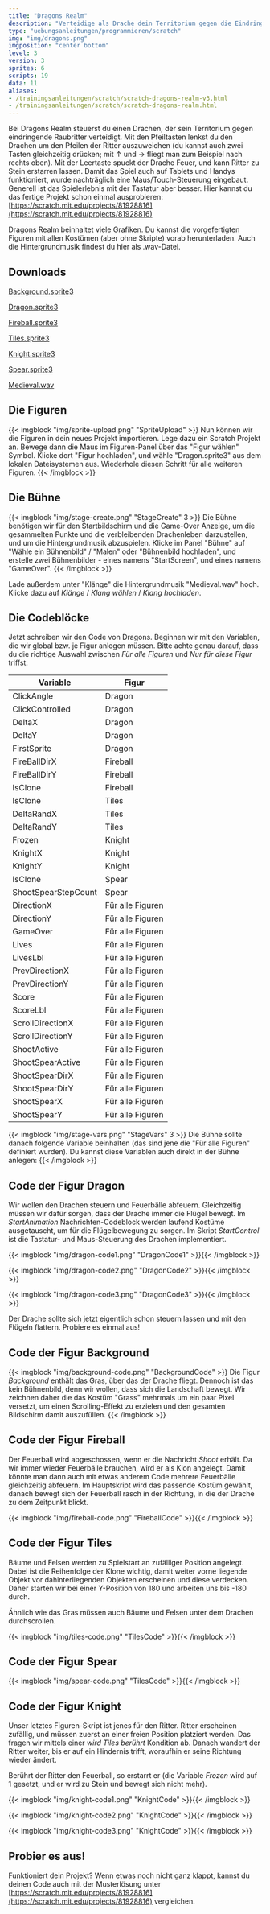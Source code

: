 ```yaml
---
title: "Dragons Realm"
description: "Verteidige als Drache dein Territorium gegen die Eindringlinge."
type: "uebungsanleitungen/programmieren/scratch"
img: "img/dragons.png"
imgposition: "center bottom"
level: 3
version: 3
sprites: 6
scripts: 19
data: 11
aliases:
- /trainingsanleitungen/scratch/scratch-dragons-realm-v3.html
- /trainingsanleitungen/scratch/scratch-dragons-realm.html
---
```


Bei Dragons Realm steuerst du einen Drachen, der sein Territorium gegen eindringende Raubritter verteidigt.
Mit den Pfeiltasten lenkst du den Drachen um den Pfeilen der Ritter auszuweichen (du kannst auch zwei Tasten gleichzeitig drücken; mit ↑ und → fliegt man zum Beispiel nach rechts oben). Mit der Leertaste spuckt der Drache Feuer, und kann Ritter zu Stein erstarren lassen.
Damit das Spiel auch auf Tablets und Handys funktioniert, wurde nachträglich eine Maus/Touch-Steuerung eingebaut. Generell ist das Spielerlebnis mit der Tastatur aber besser. Hier kannst du das fertige Projekt schon einmal ausprobieren: [https://scratch.mit.edu/projects/81928816](https://scratch.mit.edu/projects/81928816)

Dragons Realm beinhaltet viele Grafiken. Du kannst die vorgefertigten Figuren mit allen Kostümen (aber ohne Skripte) vorab herunterladen. Auch die Hintergrundmusik findest du hier als .wav-Datei.

## Downloads

[Background.sprite3](Background.sprite3)

[Dragon.sprite3](Dragon.sprite3)

[Fireball.sprite3](Fireball.sprite3)

[Tiles.sprite3](Tiles.sprite3)

[Knight.sprite3](Knight.sprite3)

[Spear.sprite3](Spear.sprite3)

[Medieval.wav](Medieval.wav)

## Die Figuren

{{< imgblock "img/sprite-upload.png" "SpriteUpload" >}}
Nun können wir die Figuren in dein neues Projekt importieren. Lege dazu ein Scratch Projekt an. Bewege dann die Maus im Figuren-Panel über das "Figur wählen" Symbol. Klicke dort "Figur hochladen", und wähle "Dragon.sprite3" aus dem lokalen Dateisystemen aus. Wiederhole diesen Schritt für alle weiteren Figuren.
{{< /imgblock >}}

## Die Bühne

{{< imgblock "img/stage-create.png" "StageCreate" 3 >}}
Die Bühne benötigen wir für den Startbildschirm und die Game-Over Anzeige, um die gesammelten Punkte und die verbleibenden Drachenleben darzustellen, und um die Hintergrundmusik abzuspielen. Klicke im Panel "Bühne" auf "Wähle ein Bühnenbild" / "Malen" oder "Bühnenbild hochladen", und erstelle zwei Bühnenbilder - eines namens "StartScreen", und eines namens "GameOver". 
{{< /imgblock >}}

Lade außerdem unter "Klänge" die Hintergrundmusik "Medieval.wav" hoch. Klicke dazu auf *Klänge* / *Klang wählen* / *Klang hochladen*.

## Die Codeblöcke

Jetzt schreiben wir den Code von Dragons. Beginnen wir mit den Variablen, die wir global bzw. je Figur anlegen müssen. 
Bitte achte genau darauf, dass du die richtige Auswahl zwischen *Für alle Figuren* und *Nur für diese Figur* triffst:

|Variable|Figur|
|---|---|
|ClickAngle|Dragon|
|ClickControlled|Dragon|
|DeltaX|Dragon|
|DeltaY|Dragon|
|FirstSprite|Dragon|
|FireBallDirX|Fireball|
|FireBallDirY|Fireball|
|IsClone|Fireball|
|IsClone|Tiles|
|DeltaRandX|Tiles|
|DeltaRandY|Tiles|
|Frozen|Knight|
|KnightX|Knight|
|KnightY|Knight|
|IsClone|Spear|
|ShootSpearStepCount|Spear|
|DirectionX|Für alle Figuren|
|DirectionY|Für alle Figuren|
|GameOver|Für alle Figuren|
|Lives|Für alle Figuren|
|LivesLbl|Für alle Figuren|
|PrevDirectionX|Für alle Figuren|
|PrevDirectionY|Für alle Figuren|
|Score|Für alle Figuren|
|ScoreLbl|Für alle Figuren|
|ScrollDirectionX|Für alle Figuren|
|ScrollDirectionY|Für alle Figuren|
|ShootActive|Für alle Figuren|
|ShootSpearActive|Für alle Figuren|
|ShootSpearDirX|Für alle Figuren|
|ShootSpearDirY|Für alle Figuren|
|ShootSpearX|Für alle Figuren|
|ShootSpearY|Für alle Figuren|

{{< imgblock "img/stage-vars.png" "StageVars" 3 >}}
Die Bühne sollte danach folgende Variable beinhalten (das sind jene die "Für alle Figuren" definiert wurden). Du kannst diese Variablen auch direkt in der Bühne anlegen:
{{< /imgblock >}}

## Code der Figur Dragon

Wir wollen den Drachen steuern und Feuerbälle abfeuern.
Gleichzeitig müssen wir dafür sorgen, dass der Drache immer die Flügel bewegt.
Im *StartAnimation* Nachrichten-Codeblock werden laufend Kostüme ausgetauscht, um für die Flügelbewegung zu sorgen.
Im Skript *StartControl* ist die Tastatur- und Maus-Steuerung des Drachen implementiert.

{{< imgblock "img/dragon-code1.png" "DragonCode1" >}}{{< /imgblock >}}

{{< imgblock "img/dragon-code2.png" "DragonCode2" >}}{{< /imgblock >}}

{{< imgblock "img/dragon-code3.png" "DragonCode3" >}}{{< /imgblock >}}

Der Drache sollte sich jetzt eigentlich schon steuern lassen und mit den Flügeln flattern. Probiere es einmal aus!
  
## Code der Figur Background

{{< imgblock "img/background-code.png" "BackgroundCode" >}}
Die Figur *Background* enthält das Gras, über das der Drache fliegt.
Dennoch ist das kein Bühnenbild, denn wir wollen, dass sich die Landschaft bewegt. Wir zeichnen daher die das Kostüm "Grass" mehrmals um ein paar Pixel versetzt, um einen Scrolling-Effekt zu erzielen und den gesamten Bildschirm damit auszufüllen.
{{< /imgblock >}}

## Code der Figur Fireball

Der Feuerball wird abgeschossen, wenn er die Nachricht *Shoot* erhält.
Da wir immer wieder Feuerbälle brauchen, wird er als Klon angelegt. Damit könnte man dann auch mit etwas anderem Code mehrere Feuerbälle gleichzeitig abfeuern.
Im Hauptskript wird das passende Kostüm gewählt, danach bewegt sich der Feuerball rasch in der Richtung, in die der Drache zu dem Zeitpunkt blickt.

{{< imgblock "img/fireball-code.png" "FireballCode" >}}{{< /imgblock >}}

## Code der Figur Tiles

Bäume und Felsen werden zu Spielstart an zufälliger Position angelegt.
Dabei ist die Reihenfolge der Klone wichtig, damit weiter vorne liegende Objekt vor dahinterliegenden Objekten erscheinen und diese verdecken. Daher starten wir bei einer Y-Position von 180 und arbeiten uns bis -180 durch.

Ähnlich wie das Gras müssen auch Bäume und Felsen unter dem Drachen durchscrollen.

{{< imgblock "img/tiles-code.png" "TilesCode" >}}{{< /imgblock >}}

## Code der Figur Spear

{{< imgblock "img/spear-code.png" "TilesCode" >}}{{< /imgblock >}}

## Code der Figur Knight

Unser letztes Figuren-Skript ist jenes für den Ritter.
Ritter erscheinen zufällig, und müssen zuerst an einer freien Position platziert werden.
Das fragen wir mittels einer *wird Tiles berührt* Kondition ab. Danach wandert der Ritter weiter, bis er auf ein Hindernis trifft, woraufhin er seine Richtung wieder ändert.

Berührt der Ritter den Feuerball, so erstarrt er (die Variable *Frozen* wird auf 1 gesetzt, und er wird zu Stein und bewegt sich nicht mehr).

{{< imgblock "img/knight-code1.png" "KnightCode" >}}{{< /imgblock >}}

{{< imgblock "img/knight-code2.png" "KnightCode" >}}{{< /imgblock >}}

{{< imgblock "img/knight-code3.png" "KnightCode" >}}{{< /imgblock >}}

## Probier es aus!

Funktioniert dein Projekt? Wenn etwas noch nicht ganz klappt, kannst du deinen Code auch mit der Musterlösung unter [https://scratch.mit.edu/projects/81928816](https://scratch.mit.edu/projects/81928816) vergleichen.
